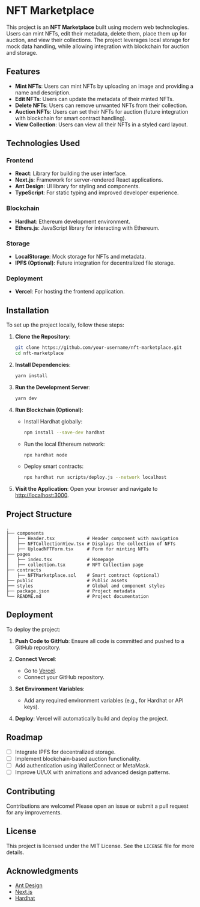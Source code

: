# NFT Marketplace

This project is an **NFT Marketplace** built using modern web technologies. Users can mint NFTs, edit their metadata, delete them, place them up for auction, and view their collections. The project leverages local storage for mock data handling, while allowing integration with blockchain for auction and storage.

## Features

- **Mint NFTs**: Users can mint NFTs by uploading an image and providing a name and description.
- **Edit NFTs**: Users can update the metadata of their minted NFTs.
- **Delete NFTs**: Users can remove unwanted NFTs from their collection.
- **Auction NFTs**: Users can set their NFTs for auction (future integration with blockchain for smart contract handling).
- **View Collection**: Users can view all their NFTs in a styled card layout.

## Technologies Used

### Frontend
- **React**: Library for building the user interface.
- **Next.js**: Framework for server-rendered React applications.
- **Ant Design**: UI library for styling and components.
- **TypeScript**: For static typing and improved developer experience.

### Blockchain
- **Hardhat**: Ethereum development environment.
- **Ethers.js**: JavaScript library for interacting with Ethereum.

### Storage
- **LocalStorage**: Mock storage for NFTs and metadata.
- **IPFS (Optional)**: Future integration for decentralized file storage.

### Deployment
- **Vercel**: For hosting the frontend application.

## Installation

To set up the project locally, follow these steps:

1. **Clone the Repository**:
   ```bash
   git clone https://github.com/your-username/nft-marketplace.git
   cd nft-marketplace
   ```

2. **Install Dependencies**:
   ```bash
   yarn install
   ```

3. **Run the Development Server**:
   ```bash
   yarn dev
   ```

4. **Run Blockchain (Optional)**:
   - Install Hardhat globally:
     ```bash
     npm install --save-dev hardhat
     ```
   - Run the local Ethereum network:
     ```bash
     npx hardhat node
     ```
   - Deploy smart contracts:
     ```bash
     npx hardhat run scripts/deploy.js --network localhost
     ```

5. **Visit the Application**:
   Open your browser and navigate to [http://localhost:3000](http://localhost:3000).

## Project Structure

```
.
├── components
│   ├── Header.tsx            # Header component with navigation
│   ├── NFTCollectionView.tsx # Displays the collection of NFTs
│   ├── UploadNFTForm.tsx     # Form for minting NFTs
├── pages
│   ├── index.tsx             # Homepage
│   ├── collection.tsx        # NFT Collection page
├── contracts
│   ├── NFTMarketplace.sol    # Smart contract (optional)
├── public                    # Public assets
├── styles                    # Global and component styles
├── package.json              # Project metadata
└── README.md                 # Project documentation
```

## Deployment

To deploy the project:

1. **Push Code to GitHub**:
   Ensure all code is committed and pushed to a GitHub repository.

2. **Connect Vercel**:
   - Go to [Vercel](https://vercel.com/).
   - Connect your GitHub repository.

3. **Set Environment Variables**:
   - Add any required environment variables (e.g., for Hardhat or API keys).

4. **Deploy**:
   Vercel will automatically build and deploy the project.

## Roadmap

- [ ] Integrate IPFS for decentralized storage.
- [ ] Implement blockchain-based auction functionality.
- [ ] Add authentication using WalletConnect or MetaMask.
- [ ] Improve UI/UX with animations and advanced design patterns.

## Contributing

Contributions are welcome! Please open an issue or submit a pull request for any improvements.

## License

This project is licensed under the MIT License. See the `LICENSE` file for more details.

## Acknowledgments

- [Ant Design](https://ant.design/)
- [Next.js](https://nextjs.org/)
- [Hardhat](https://hardhat.org/)
